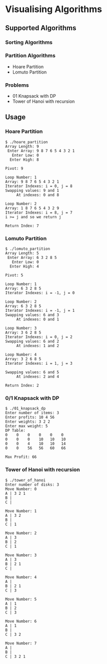 # Visualising Algorithms

## Supported Algorithms
### Sorting Algorithms
### Partition Algorithms

- Hoare Partition
- Lomuto Partition

### Problems

- 01 Knapsack with DP
- Tower of Hanoi with recursion

## Usage

### Hoare Partition
```
$ ./hoare_partition        
Array Length: 9
 Enter Array: 9 8 7 6 5 4 3 2 1
   Enter Low: 0
  Enter High: 8

Pivot: 9

Loop Number: 1
Array: 9 8 7 6 5 4 3 2 1 
Iterator Indexes: i = 0, j = 8
Swapping values: 9 and 1
     At indexes: 0 and 8

Loop Number: 2
Array: 1 8 7 6 5 4 3 2 9 
Iterator Indexes: i = 8, j = 7
i >= j and so we return j

Return Index: 7
```
### Lomuto Partition
```
$ ./lomuto_partition
Array Length: 5
 Enter Array: 6 3 2 8 5
   Enter Low: 0
  Enter High: 4

Pivot: 5

Loop Number: 1
Array: 6 3 2 8 5 
Iterator Indexes: i = -1, j = 0

Loop Number: 2
Array: 6 3 2 8 5 
Iterator Indexes: i = -1, j = 1
Swapping values: 6 and 3
     At indexes: 0 and 1

Loop Number: 3
Array: 3 6 2 8 5 
Iterator Indexes: i = 0, j = 2
Swapping values: 6 and 2
     At indexes: 1 and 2

Loop Number: 4
Array: 3 2 6 8 5 
Iterator Indexes: i = 1, j = 3

Swapping values: 6 and 5
     At indexes: 2 and 4

Return Index: 2
```

### 0/1 Knapsack with DP
```
$ ./01_knapsack_dp
Enter number of items: 3
Enter profits: 10 4 56
Enter weights: 3 2 2
Enter max weight: 5
DP Table: 
0    0    0    0    0    0    
0    0    0    10   10   10   
0    0    4    10   10   14   
0    0    56   56   60   66   

Max Profit: 66
```

### Tower of Hanoi with recursion
```
$ ./tower_of_hanoi
Enter number of disks: 3
Move Number: 0
A | 3 2 1 
B | 
C | 

Move Number: 1
A | 3 2 
B | 
C | 1 

Move Number: 2
A | 3 
B | 2 
C | 1 

Move Number: 3
A | 3 
B | 2 1 
C | 

Move Number: 4
A | 
B | 2 1 
C | 3 

Move Number: 5
A | 1 
B | 2 
C | 3 

Move Number: 6
A | 1 
B | 
C | 3 2 

Move Number: 7
A | 
B | 
C | 3 2 1
```
